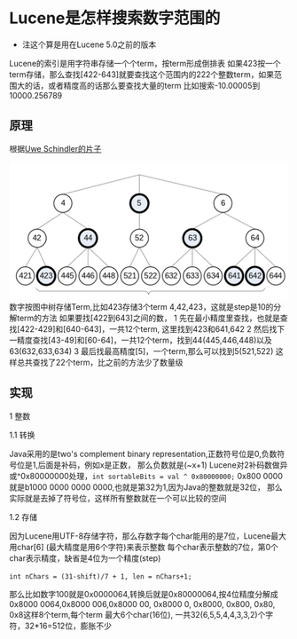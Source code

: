 # Lucene是怎样搜索数字范围的

* 注这个算是用在Lucene 5.0之前的版本

Lucene的索引是用字符串存储一个个term，按term形成倒排表
如果423按一个term存储，那么查找[422-643]就要查找这个范围内的222个整数term，如果范围大的话，或者精度高的话那么要查找大量的term
比如搜索-10.00005到10000.256789

## 原理
根据[Uwe Schindler的片子](http://www.thetaphi.de/share/Schindler-TrieRange.ppt)

![trie](trieNumber.jpg)
数字按图中树存储Term,比如423存储3个term 4,42,423，这就是step是10的分解term的方法
如果要找[422到643]之间的数，
1 先在最小精度里查找，也就是查找[422-429]和[640-643]，一共12个term, 这里找到423和641,642
2 然后找下一精度查找[43-49]和[60-64]，一共12个term，找到44(445,446,448)以及63(632,633,634)
3 最后找最高精度[5]，一个term,那么可以找到5(521,522)
这样总共查找了22个term，比之前的方法少了数量级

## 实现

1 整数 

1.1 转换 
 
Java采用的是two's complement binary representation,正数符号位是0,负数符号位是1,后面是补码，例如x是正数，
那么负数就是(~x+1)
Lucene对2补码数做异或^0x80000000处理，`int sortableBits = val ^ 0x80000000;`
0x800 0000就是b1000 0000 0000 0000,也就是第32为1,因为Java的整数就是32位，
那么实际就是去掉了符号位，这样所有整数就在一个可以比较的空间

1.2 存储 
 
因为Lucene用UTF-8存储字符，那么存数字每个char能用的是7位，Lucene最大用char[6] (最大精度是用6个字符)来表示整数
每个char表示整数的7位，第0个char表示精度，缺省是4位为一个精度(step) 

`int nChars = (31-shift)/7 + 1, len = nChars+1;` 

那么比如数字100就是0x0000064,转换后就是0x80000064,按4位精度分解成0x8000 0064,0x8000 006,0x8000 00,
0x8000 0, 0x8000, 0x800, 0x80, 0x8这样8个term,每个term 最大6个char(16位), 一共32(6,5,5,4,4,3,3,2)个字符，32*16=512位，膨胀不少



